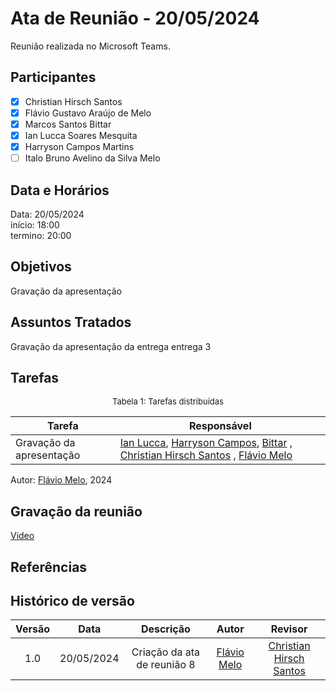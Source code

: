 # Ata de Reunião - 20/05/2024

Reunião realizada no Microsoft Teams.

## Participantes

- [x] Christian Hirsch Santos
- [x] Flávio Gustavo Araújo de Melo
- [x] Marcos Santos Bittar
- [x] Ian Lucca Soares Mesquita
- [x] Harryson Campos Martins
- [ ] Italo Bruno Avelino da Silva Melo

## Data e Horários

Data: 20/05/2024 \
início: 18:00 \
termino: 20:00

## Objetivos

Gravação da apresentação

## Assuntos Tratados

Gravação da apresentação da entrega entrega 3

## Tarefas

<font size="2"><p style="text-align: center">Tabela 1: Tarefas distribuídas </p></font>

| Tarefa                               | Responsável                                      |
| ------------------------------------ | ------------------------------------------------ |  
| Gravação da apresentação             | [Ian Lucca](https://github.com/IanLucca12), [Harryson Campos](https://github.com/harry-cmartin), [Bittar](https://github.com/Bittar) , [Christian Hirsch Santos](https://github.com/crstyhs) , [Flávio Melo](https://github.com/flavioovatsug)  |

Autor: [Flávio Melo](https://github.com/flavioovatsug), 2024

## Gravação da reunião

[Video](https://www.youtube.com/watch?v=ukevCT7PVPI)

## Referências

## Histórico de versão

| Versão | Data | Descrição | Autor | Revisor |
| :----: | :--: | :-------: | :---: | :-----: |
| 1.0 | 20/05/2024 | Criação da ata de reunião 8  | [Flávio Melo](https://github.com/flavioovatsug) |[Christian Hirsch Santos](https://github.com/crstyhs)|
